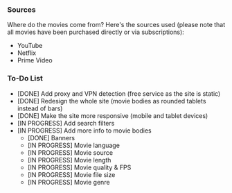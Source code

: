 ### Sources
Where do the movies come from? Here's the sources used (please note that all movies have been purchased directly or via subscriptions):
- YouTube
- Netflix
- Prime Video

### To-Do List
- [DONE] Add proxy and VPN detection (free service as the site is static)
- [DONE] Redesign the whole site (movie bodies as rounded tablets instead of bars)
- [DONE] Make the site more responsive (mobile and tablet devices)
- [IN PROGRESS] Add search filters
- [IN PROGRESS] Add more info to movie bodies
  - [DONE] Banners
  - [IN PROGRESS] Movie language
  - [IN PROGRESS] Movie source
  - [IN PROGRESS] Movie length
  - [IN PROGRESS] Movie quality & FPS
  - [IN PROGRESS] Movie file size
  - [IN PROGRESS] Movie genre
